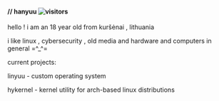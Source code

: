 #### // hanyuu ![visitors](https://visitor-badge.glitch.me/badge?page_id=page.id&left_color=green&right_color=#ffd2cf)


hello ! i am an 18 year old from kuršėnai , lithuania

i like linux , cybersecurity , old media and hardware and computers in general =^_^=



current projects:

linyuu - custom operating system

hykernel - kernel utility for arch-based linux distributions


